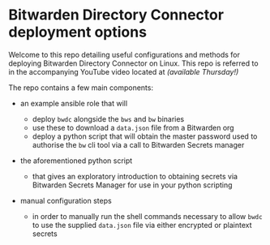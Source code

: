 # Bitwarden Directory Connector deployment options

Welcome to this repo detailing useful configurations and methods for deploying Bitwarden Directory Connector on Linux.  This repo is referred to in the accompanying YouTube video located at *(available Thursday!)*

The repo contains a few main components:

- an example ansible role that will 
  - deploy `bwdc` alongside the `bws` and `bw` binaries
  - use these to download a `data.json` file from a Bitwarden org
  - deploy a python script that will obtain the master password used to authorise the `bw` cli tool via a call to Bitwarden Secrets manager

- the aforementioned python script
  - that gives an exploratory introduction to obtaining secrets via Bitwarden Secrets Manager for use in your python scripting

- manual configuration steps
  - in order to manually run the shell commands necessary to allow `bwdc` to use the supplied `data.json` file via either encrypted or plaintext secrets

